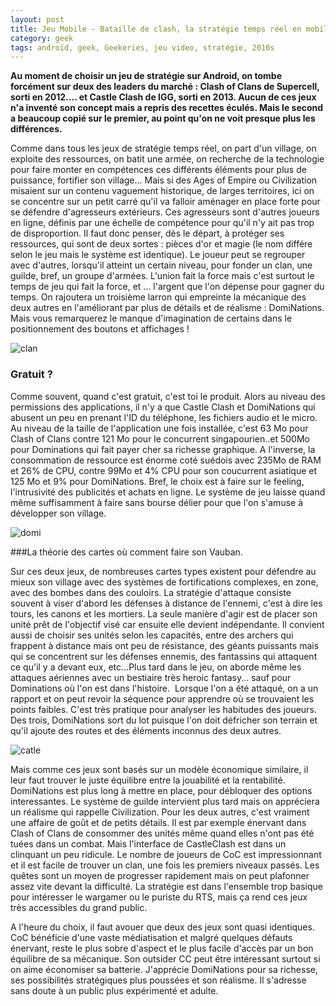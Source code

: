 ```yaml
---
layout: post
title: Jeu Mobile - Bataille de clash, la stratégie temps réel en mobile
category: geek
tags: android, geek, Geekeries, jeu video, stratégie, 2010s
---
```

**Au moment de choisir un jeu de stratégie sur Android, on tombe forcément sur deux des leaders du marché : Clash of Clans de Supercell, sorti en 2012.... et Castle Clash de IGG, sorti en 2013. Aucun de ces jeux n'a inventé son concept mais a repris des recettes éculés. Mais le second a beaucoup copié sur le premier, au point qu'on ne voit presque plus les différences.**

Comme dans tous les jeux de stratégie temps réel, on part d'un village, on exploite des ressources, on batit une armée, on recherche de la technologie pour faire monter en compétences ces différents éléments pour plus de puissance, fortifier son village... Mais si des Ages of Empire ou Civilization misaient sur un contenu vaguement historique, de larges territoires, ici on se concentre sur un petit carré qu'il va falloir aménager en place forte pour se défendre d'agresseurs extérieurs. Ces agresseurs sont d'autres joueurs en ligne, définis par une échelle de compétence pour qu'il n'y ait pas trop de disproportion. Il faut donc penser, dès le départ, à protéger ses ressources, qui sont de deux sortes : pièces d'or et magie (le nom différe selon le jeu mais le système est identique). Le joueur peut se regrouper avec d'autres, lorsqu'il atteint un certain niveau, pour fonder un clan, une guilde, bref, un groupe d'armées. L'union fait la force mais c'est surtout le temps de jeu qui fait la force, et ... l'argent que l'on dépense pour gagner du temps. On rajoutera un troisième larron qui empreinte la mécanique des deux autres en l'améliorant par plus de détails et de réalisme : DomiNations. Mais vous remarquerez le manque d'imagination de certains dans le positionnement des boutons et affichages !

![clan](https://pcdn-filedn.pcloud.com/img/icons/32/1.png)

### Gratuit ?

Comme souvent, quand c'est gratuit, c'est toi le produit. Alors au niveau des permissions des applications, il n'y a que Castle Clash et DomiNations qui abusent un peu en prenant l'ID du téléphone, les fichiers audio et le micro. Au niveau de la taille de l'application une fois installée, c'est 63 Mo pour Clash of Clans contre 121 Mo pour le concurrent singapourien..et 500Mo pour Dominations qui fait payer cher sa richesse graphique. A l'inverse, la consommation de ressource est énorme coté suédois avec 235Mo de RAM et 26% de CPU, contre 99Mo et 4% CPU pour son coucurrent asiatique et 125 Mo et 9% pour DomiNations. Bref, le choix est à faire sur le feeling, l'intrusivité des publicités et achats en ligne. Le système de jeu laisse quand même suffisamment à faire sans bourse délier pour que l'on s'amuse à développer son village.

![domi](https://filedn.eu/llqi9IBxlYouGRXYG2xlROb/img/2016/rts2.png)

###La théorie des cartes où comment faire son Vauban.

Sur ces deux jeux, de nombreuses cartes types existent pour défendre au mieux son village avec des systèmes de fortifications complexes, en zone, avec des bombes dans des couloirs. La stratégie d'attaque consiste souvent à viser d'abord les défenses à distance de l'ennemi, c'est à dire les tours, les canons et les mortiers. La seule manière d'agir est de placer son unité prêt de l'objectif visé car ensuite elle devient indépendante. Il convient aussi de choisir ses unités selon les capacités, entre des archers qui frappent à distance mais ont peu de résistance, des géants puissants mais qui se concentrent sur les défenses ennemis, des fantassins qui attaquent ce qu'il y a devant eux, etc...Plus tard dans le jeu, on aborde même les attaques aériennes avec un bestiaire très heroic fantasy... sauf pour Dominations où l'on est dans l'histoire.  Lorsque l'on a été attaqué, on a un rapport et on peut revoir la séquence pour apprendre où se trouvaient les points faibles. C'est très pratique pour analyser les habitudes des joueurs. Des trois, DomiNations sort du lot puisque l'on doit défricher son terrain et qu'il ajoute des routes et des éléments inconnus des deux autres.

![catle](https://filedn.eu/llqi9IBxlYouGRXYG2xlROb/img/2016/rts3.png)

Mais comme ces jeux sont basés sur un modèle économique similaire, il leur faut trouver le juste équilibre entre la jouabilité et la rentabilité. DomiNations est plus long à mettre en place, pour débloquer des options interessantes. Le système de guilde intervient plus tard mais on appréciera un réalisme qui rappelle Civilization. Pour les deux autres, c'est vraiment une affaire de goût et de petits détails. Il est par exemple énervant dans Clash of Clans de consommer des unités même quand elles n'ont pas été tuées dans un combat. Mais l'interface de CastleClash est dans un clinquant un peu ridicule. Le nombre de joueurs de CoC est impressionnant et il est facile de trouver un clan, une fois les premiers niveaux passés. Les quêtes sont un moyen de progresser rapidement mais on peut plafonner assez vite devant la difficulté. La stratégie est dans l'ensemble trop basique pour intéresser le wargamer ou le puriste du RTS, mais ça rend ces jeux très accessibles du grand public.

A l'heure du choix, il faut avouer que deux des jeux sont quasi identiques. CoC bénéficie d'une vaste médiatisation et malgré quelques défauts énervant, reste le plus sobre d'aspect et le plus facile d'accès par un bon équilibre de sa mécanique. Son outsider CC peut être intéressant surtout si on aime économiser sa batterie. J'apprécie DomiNations pour sa richesse, ses possibilités stratégiques plus poussées et son réalisme. Il s'adresse sans doute à un public plus expérimenté et adulte.
